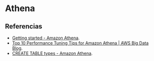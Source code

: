 # Athena

## Referencias

- [Getting started - Amazon Athena](https://docs.aws.amazon.com/athena/latest/ug/getting-started.html).
- [Top 10 Performance Tuning Tips for Amazon Athena | AWS Big Data Blog](https://aws.amazon.com/es/blogs/big-data/top-10-performance-tuning-tips-for-amazon-athena/).
- [CREATE TABLE types - Amazon Athena](https://docs.aws.amazon.com/athena/latest/ug/create-table.html).
